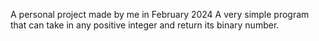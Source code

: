 A personal project made by me in February 2024
A very simple program that can take in any positive integer and return its binary number.
